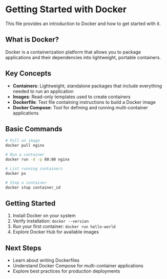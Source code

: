 # Getting Started with Docker

This file provides an introduction to Docker and how to get started with it.

## What is Docker?

Docker is a containerization platform that allows you to package applications and their dependencies into lightweight, portable containers.

## Key Concepts

- **Containers**: Lightweight, standalone packages that include everything needed to run an application
- **Images**: Read-only templates used to create containers
- **Dockerfile**: Text file containing instructions to build a Docker image
- **Docker Compose**: Tool for defining and running multi-container applications

## Basic Commands

```bash
# Pull an image
docker pull nginx

# Run a container
docker run -d -p 80:80 nginx

# List running containers
docker ps

# Stop a container
docker stop container_id
```

## Getting Started

1. Install Docker on your system
2. Verify installation: `docker --version`
3. Run your first container: `docker run hello-world`
4. Explore Docker Hub for available images

## Next Steps

- Learn about writing Dockerfiles
- Understand Docker Compose for multi-container applications
- Explore best practices for production deployments

